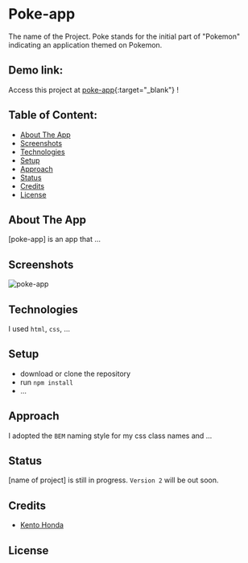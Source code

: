 # Poke-app

The name of the Project. Poke stands for the initial part of "Pokemon" indicating an application themed on Pokemon.

## Demo link:

Access this project at [poke-app](https://poke-app-three-mu.vercel.app/){:target="\_blank"} !

## Table of Content:

- [About The App](#about-the-app)
- [Screenshots](#screenshots)
- [Technologies](#technologies)
- [Setup](#setup)
- [Approach](#approach)
- [Status](#status)
- [Credits](#credits)
- [License](#license)

## About The App

[poke-app] is an app that ...

## Screenshots

![poke-app](https://user-images.githubusercontent.com/65790344/177622366-63d2ca57-c8b1-46f7-9d2e-88adacf84cbe.png)

<!-- `![Writing](https://unsplash.com/photos/VBPzRgd7gfc)` -->
<!-- `![Writing](pokeApp-lp-revised.png)` -->

<!-- Picture by [Kelly Sikkema](https://unsplash.com/@kellysikkema) -->

## Technologies

I used `html`, `css`, ...

## Setup

- download or clone the repository
- run `npm install`
- ...

## Approach

I adopted the `BEM` naming style for my css class names and ...

## Status

[name of project] is still in progress. `Version 2` will be out soon.

## Credits

<!-- List of contriubutors: -->

- [Kento Honda](https://portfolio-website-zeta-five.vercel.app/)
<!-- - [Beginners guide to BEM](link-goes-here.com) -->

## License

